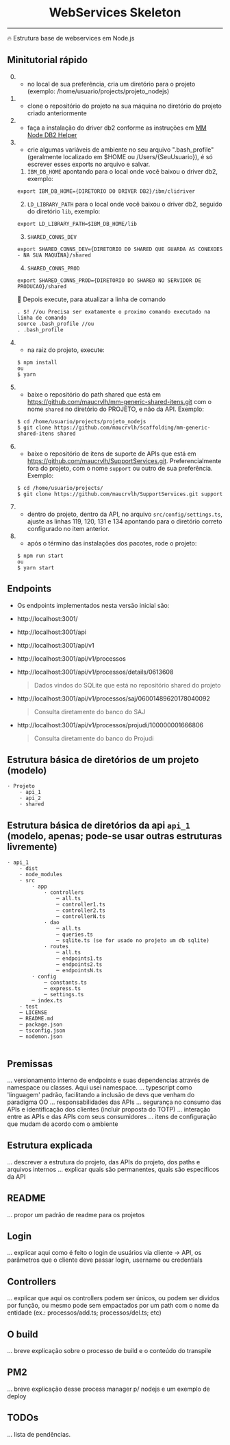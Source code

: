 <h1 align="center">WebServices Skeleton</h1>

---

:fire: Estrutura base de webservices em Node.js


## Minitutorial rápido
0. - no local de sua preferência, cria um diretório para o projeto (exemplo: /home/usuario/projects/projeto_nodejs)

1. - clone o repositório do projeto na sua máquina no diretório do projeto criado anteriormente

2. - faça a instalação do driver db2 conforme as instruções em [MM Node DB2 Helper](https://github.com/maucrvlh/mm-node-db2-helper)

3. - crie algumas variáveis de ambiente no seu arquivo ".bash_profile" (geralmente localizado em $HOME ou /Users/{SeuUsuario}), é só escrever esses exports no arquivo e salvar. 
    1. `IBM_DB_HOME` apontando para o local onde você baixou o driver db2, exemplo:
    ```
    export IBM_DB_HOME={DIRETORIO DO DRIVER DB2}/ibm/clidriver
    ```
    2. `LD_LIBRARY_PATH` para o local onde você baixou o driver db2, seguido do diretório `lib`, exemplo:
    ```
    export LD_LIBRARY_PATH=$IBM_DB_HOME/lib
    ```
    3. `SHARED_CONNS_DEV`
    ```
    export SHARED_CONNS_DEV={DIRETORIO DO SHARED QUE GUARDA AS CONEXOES - NA SUA MAQUINA}/shared
    ```
    4. `SHARED_CONNS_PROD`
    ```
    export SHARED_CONNS_PROD={DIRETORIO DO SHARED NO SERVIDOR DE PRODUCAO}/shared
    ```
    💬 Depois execute, para atualizar a linha de comando
    ```
    . $! //ou Precisa ser exatamente o proximo comando executado na linha de comando
    source .bash_profile //ou 
    . .bash_profile
    ```
5. - na raiz do projeto, execute:
    ```
    $ npm install 
    ou
    $ yarn
    ```

6. - baixe o repositório do path shared que está em https://github.com/maucrvlh/mm-generic-shared-itens.git com o nome `shared` no diretório do PROJETO, e não da API. Exemplo:
    ```
    $ cd /home/usuario/projects/projeto_nodejs
    $ git clone https://github.com/maucrvlh/scaffolding/mm-generic-shared-itens shared
    ```

7. - baixe o repositório de itens de suporte de APIs que está em https://github.com/maucrvlh/SupportServices.git. Preferencialmente fora do projeto, com o nome `support` ou outro de sua preferência. Exemplo:
    ```
    $ cd /home/usuario/projects/
    $ git clone https://github.com/maucrvlh/SupportServices.git support
    ```

8. - dentro do projeto, dentro da API, no arquivo `src/config/settings.ts`, ajuste as linhas 119, 120, 131 e 134 apontando para o diretório correto configurado no item anterior.

9. - após o término das instalações dos pacotes, rode o projeto:
    ```
    $ npm run start
    ou
    $ yarn start
    ```


## Endpoints
* Os endpoints implementados nesta versão inicial são:

- http://localhost:3001/

- http://localhost:3001/api

- http://localhost:3001/api/v1

- http://localhost:3001/api/v1/processos

- http://localhost:3001/api/v1/processos/details/0613608
    > Dados vindos do SQLite que está no repositório shared do projeto

- http://localhost:3001/api/v1/processos/saj/06001489620178040092
    > Consulta diretamente do banco do SAJ

- http://localhost:3001/api/v1/processos/projudi/100000001666806
    > Consulta diretamente do banco do Projudi


## Estrutura básica de diretórios de um projeto (modelo)

```
· Projeto
    · api_1
    · api_2
    · shared
```

## Estrutura básica de diretórios da api `api_1` (modelo, apenas; pode-se usar outras estruturas livremente)

```
· api_1
    · dist
    · node_modules
    · src
        · app
            · controllers
                ─ all.ts
                ─ controller1.ts
                ─ controller2.ts
                ─ controllerN.ts
            · dao
                ─ all.ts
                ─ queries.ts
                ─ sqlite.ts (se for usado no projeto um db sqlite)
            · routes
                ─ all.ts
                ─ endpoints1.ts
                ─ endpoints2.ts
                ─ endpointsN.ts
        · config
            ─ constants.ts
            ─ express.ts
            ─ settings.ts
        ─ index.ts
    · test
    ─ LICENSE
    ─ README.md
    ─ package.json
    ─ tsconfig.json
    ─ nodemon.json
        
```

## Premissas
... versionamento interno de endpoints e suas dependencias através de namespace ou classes. Aqui usei namespace.
... typescript como 'linguagem' padrão, facilitando a inclusão de devs que venham do paradigma OO
... responsabilidades das APIs
... segurança no consumo das APIs e identificação dos clientes (incluir proposta do TOTP)
... interação entre as APIs e das APIs com seus consumidores
... itens de configuração que mudam de acordo com o ambiente

## Estrutura explicada
... descrever a estrutura do projeto, das APIs do projeto, dos paths e arquivos internos
... explicar quais são permanentes, quais são específicos da API

## README
... propor um padrão de readme para os projetos

## Login
... explicar aqui como é feito o login de usuários via cliente -> API, os parâmetros que o cliente deve passar login, username ou credentials

## Controllers
... explicar que aqui os controllers podem ser únicos, ou podem ser dividos por função, ou mesmo pode sem empactados por um path com o nome da entidade (ex.: processos/add.ts; processos/del.ts; etc)

## O build
... breve explicação sobre o processo de build e o conteúdo do transpile

## PM2
... breve explicação desse process manager p/ nodejs e um exemplo de deploy

## TODOs
... lista de pendências.
